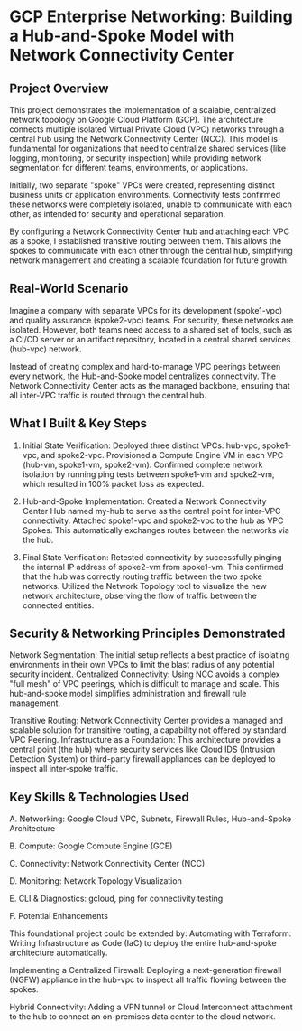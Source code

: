 # GCP Enterprise Networking: Building a Hub-and-Spoke Model with Network Connectivity Center

## Project Overview
This project demonstrates the implementation of a scalable, centralized network topology on Google Cloud Platform (GCP). The architecture connects multiple isolated Virtual Private Cloud (VPC) networks through a central hub using the Network Connectivity Center (NCC). This model is fundamental for organizations that need to centralize shared services (like logging, monitoring, or security inspection) while providing network segmentation for different teams, environments, or applications.

Initially, two separate "spoke" VPCs were created, representing distinct business units or application environments. Connectivity tests confirmed these networks were completely isolated, unable to communicate with each other, as intended for security and operational separation.

By configuring a Network Connectivity Center hub and attaching each VPC as a spoke, I established transitive routing between them. This allows the spokes to communicate with each other through the central hub, simplifying network management and creating a scalable foundation for future growth.

## Real-World Scenario
Imagine a company with separate VPCs for its development (spoke1-vpc) and quality assurance (spoke2-vpc) teams. 
For security, these networks are isolated. However, both teams need access to a shared set of tools, such as a CI/CD server or an artifact repository, located in a central shared services (hub-vpc) network.

Instead of creating complex and hard-to-manage VPC peerings between every network, the Hub-and-Spoke model centralizes connectivity. The Network Connectivity Center acts as the managed backbone, ensuring that all inter-VPC traffic is routed through the central hub.

## What I Built & Key Steps
1. Initial State Verification:
Deployed three distinct VPCs: hub-vpc, spoke1-vpc, and spoke2-vpc.
Provisioned a Compute Engine VM in each VPC (hub-vm, spoke1-vm, spoke2-vm).
Confirmed complete network isolation by running ping tests between spoke1-vm and spoke2-vm, which resulted in 100% packet loss as expected.

2. Hub-and-Spoke Implementation:
Created a Network Connectivity Center Hub named my-hub to serve as the central point for inter-VPC connectivity.
Attached spoke1-vpc and spoke2-vpc to the hub as VPC Spokes. This automatically exchanges routes between the networks via the hub.

3. Final State Verification:
Retested connectivity by successfully pinging the internal IP address of spoke2-vm from spoke1-vm. This confirmed that the hub was correctly routing traffic between the two spoke networks.
Utilized the Network Topology tool to visualize the new network architecture, observing the flow of traffic between the connected entities.

## Security & Networking Principles Demonstrated
Network Segmentation: The initial setup reflects a best practice of isolating environments in their own VPCs to limit the blast radius of any potential security incident.
Centralized Connectivity: Using NCC avoids a complex "full mesh" of VPC peerings, which is difficult to manage and scale. This hub-and-spoke model simplifies administration and firewall rule management.

Transitive Routing: Network Connectivity Center provides a managed and scalable solution for transitive routing, a capability not offered by standard VPC Peering.
Infrastructure as a Foundation: This architecture provides a central point (the hub) where security services like Cloud IDS (Intrusion Detection System) or third-party firewall appliances can be deployed to inspect all inter-spoke traffic.

## Key Skills & Technologies Used
A. Networking: Google Cloud VPC, Subnets, Firewall Rules, Hub-and-Spoke Architecture

B. Compute: Google Compute Engine (GCE)

C. Connectivity: Network Connectivity Center (NCC)

D. Monitoring: Network Topology Visualization

E. CLI & Diagnostics: gcloud, ping for connectivity testing

F. Potential Enhancements

This foundational project could be extended by:
Automating with Terraform: Writing Infrastructure as Code (IaC) to deploy the entire hub-and-spoke architecture automatically.

Implementing a Centralized Firewall: Deploying a next-generation firewall (NGFW) appliance in the hub-vpc to inspect all traffic flowing between the spokes.

Hybrid Connectivity: Adding a VPN tunnel or Cloud Interconnect attachment to the hub to connect an on-premises data center to the cloud network.

